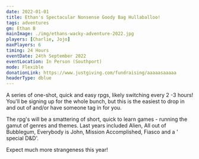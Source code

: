 ```yaml
---
date: 2022-01-01
title: Ethan's Spectacular Nonsense Goody Bag Hullaballoo!
tags: adventures
gm: Ethan B
mainImage: ./img/ethans-wacky-adventure-2022.jpg
players: [Charlie, Jojo]
maxPlayers: 6
timing: 24 Hours
eventDate: 24th September 2022
eventLocation: In Person (Southport)
mode: Flexible
donationLink: https://www.justgiving.com/fundraising/aaaaasaaaaa
headerType: dblue
---
```


A series of one-shot, quick and easy rpgs, likely switching every 2 -3 hours! You'll be signing up for the whole bunch, but this is the easiest to drop in and out of and/or have someone tag in for you.

The rpg's will be a smattering of short, quick to learn games - running the gamut of genres and themes. Last years included Alien, All out of Bubblegum, Everybody is John, Mission Accomplished, Fiasco and a ' special D&D'.

Expect much more strangeness this year!
